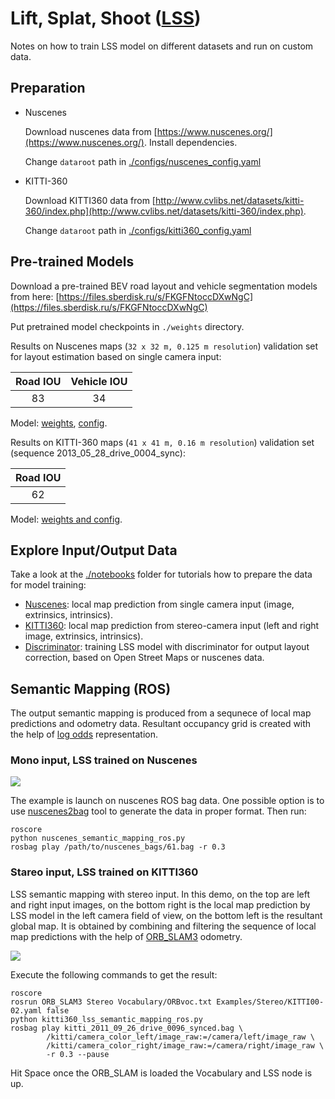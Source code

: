 # Lift, Splat, Shoot ([LSS](./lift-splat-shoot/LSS.md))

Notes on how to train LSS model on different datasets and run on custom data.

## Preparation

- Nuscenes

    Download nuscenes data from [https://www.nuscenes.org/](https://www.nuscenes.org/). Install dependencies.

    Change `dataroot` path in [./configs/nuscenes_config.yaml](./lift-splat-shoot/configs/nuscenes_config.yaml)

- KITTI-360
    
    Download KITTI360 data from [http://www.cvlibs.net/datasets/kitti-360/index.php](http://www.cvlibs.net/datasets/kitti-360/index.php).

    Change `dataroot` path in [./configs/kitti360_config.yaml](./lift-splat-shoot/configs/kitti360_config.yaml)


## Pre-trained Models
Download a pre-trained BEV road layout and vehicle segmentation models from here:
[https://files.sberdisk.ru/s/FKGFNtoccDXwNgC](https://files.sberdisk.ru/s/FKGFNtoccDXwNgC)

Put pretrained model checkpoints in `./weights` directory.

Results on Nuscenes maps (`32 x 32 m, 0.125 m resolution`) validation set for layout estimation based on single camera input:

| Road IOU      | Vehicle IOU   |
|:-------------:|:-------------:| 
| 83            | 34            |

Model: [weights](https://files.sberdisk.ru/s/nLKb4FcoMT4fD5i),
[config](https://files.sberdisk.ru/s/HdRn5jw7iGbbMBD).

Results on KITTI-360 maps (`41 x 41 m, 0.16 m resolution`) validation set (sequence 2013_05_28_drive_0004_sync):

| Road IOU      |
|:-------------:|
| 62            |

Model: [weights and config](https://files.sberdisk.ru/s/aG8ktnEmPg76pm5).

## Explore Input/Output Data

Take a look at the [./notebooks](./lift-splat-shoot/notebooks)
folder for tutorials how to prepare the data for model training:
- [Nuscenes](./lift-splat-shoot/notebooks/example_mono.ipynb):
    local map prediction from single camera input (image, extrinsics, intrinsics).
- [KITTI360](./lift-splat-shoot/notebooks/explore_kitti360_bev_maps.ipynb):
    local map prediction from stereo-camera input (left and right image, extrinsics, intrinsics).
- [Discriminator](./lift-splat-shoot/notebooks/discriminator.ipynb):
    training LSS model with discriminator for output layout correction, based on Open Street Maps or nuscenes data.

## Semantic Mapping (ROS)

The output semantic mapping is produced from a sequnece of local map predictions and odometry data.
Resultant occupancy grid is created with the help of
[log odds](http://ais.informatik.uni-freiburg.de/teaching/current-ws/mapping/pdf/slam11-gridmaps-4.pdf)
representation.

### Mono input, LSS trained on Nuscenes

<img src="./imgs/lss_semantic_mapping.gif">

The example is launch on nuscenes ROS bag data. One possible option is to use
[nuscenes2bag](https://github.com/clynamen/nuscenes2bag) tool to generate the data in proper format.
Then run:

```
roscore
python nuscenes_semantic_mapping_ros.py
rosbag play /path/to/nuscenes_bags/61.bag -r 0.3
```

### Stareo input, LSS trained on KITTI360

LSS semantic mapping with stereo input. In this demo, on the top are left and right input images,
on the bottom right is the local map prediction by LSS model in the left camera field of view,
on the bottom left is the resultant global map. It is obtained by combining and filtering the sequence
of local map predictions with the help of
[ORB_SLAM3](./motionnet-odom/thirdparty/ORB_SLAM3) odometry.

<img src="./imgs/gt_odom_lss_stereo_mapping.gif">

Execute the following commands to get the result:

```
roscore
rosrun ORB_SLAM3 Stereo Vocabulary/ORBvoc.txt Examples/Stereo/KITTI00-02.yaml false
python kitti360_lss_semantic_mapping_ros.py
rosbag play kitti_2011_09_26_drive_0096_synced.bag \
        /kitti/camera_color_left/image_raw:=/camera/left/image_raw \
        /kitti/camera_color_right/image_raw:=/camera/right/image_raw \
        -r 0.3 --pause
```

Hit Space once the ORB_SLAM is loaded the Vocabulary and LSS node is up.
